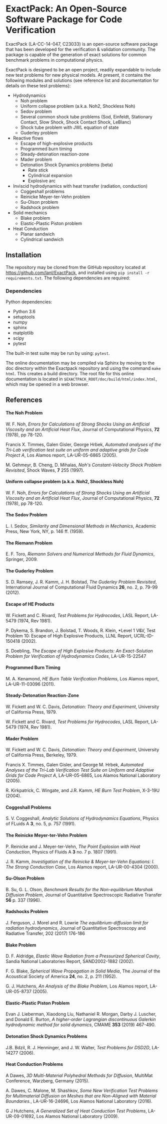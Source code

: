 # ExactPack: An Open-Source Software Package for Code Verification

ExactPack (LA-CC-14-047, C23033) is an open-source software package that has been developed for the verification & validation community. The package is capable of the generation of exact solutions for common benchmark problems in computational physics.

ExactPack is designed to be an open project, readily expandable to include new test problems for new physical models. At present, it contains the following modules and solutions (see reference list and documentation for details on these test problems):

* Hydrodynamics
  * Noh problem 
  * Uniform collapse problem (a.k.a. Noh2, Shockless Noh)
  * Sedov problem 
  * Several common shock tube problems (Sod, Einfeldt, Stationary Contact, Slow Shock, Shock Contact Shock, LeBlanc)
  * Shock tube problem with JWL equation of state
  * Guderley problem
* Reactive flows
  * Escape of high-explosive products
  * Programmed burn timing
  * Steady-detonation reaction-zone
  * Mader problem
  * Detonation Shock Dynamics problems (beta)
    * Rate stick
    * Cylindrical expansion
    * Explosive arc
* Inviscid hydrodynamics with heat transfer (radiation, conduction)
  * Coggeshall problems
  * Reinicke Meyer-ter-Vehn problem
  * Su-Olson problem
  * Radshock problem
* Solid mechanics
  * Blake problem
  * Elastic-Plastic Piston problem
* Heat Conduction
  * Planar sandwich
  * Cylindrical sandwich

Installation
------------

The repository may be cloned from the GitHub repository located at https://github.com/lanl/ExactPack, and installed using `pip install -r requirements.txt`. The following dependencies are required:

### Dependencies

Python dependencies:
* Python 3.6
* setuptools
* numpy
* sphinx
* matplotlib
* scipy
* pytest

The built-in test suite may be run by using: `pytest`.

The online documentation may be compiled via Sphinx by moving to the doc directory within the Exactpack repository and using the command `make html`. This creates a build directory. The root file for this online documentation is located in `$EXACTPACK_ROOT/doc/build/html/index.html`, which may be opened in a web browser.

References
----------
#### The Noh Problem
W. F. Noh, *Errors for Calculations of Strong Shocks Using an Artificial Viscosity and an Artificial Heat Flux*, Journal of Computational Physics, **72** (1978), pp 78-120.

Francis X. Timmes, Galen Gisler, George Hrbek, *Automated analyses of the Tri-Lab verification test suite on uniform and adaptive grids for Code Project A*, Los Alamos report, LA-UR-05-6865 (2005).

M. Gehmeyr, B. Cheng, D. Mihalas, *Noh's Constant-Velocity Shock Problem Revisited*, Shock Waves, **7** 255 (1997).

#### Uniform collapse problem (a.k.a. Noh2, Shockless Noh)
W. F. Noh, *Errors for Calculations of Strong Shocks Using an Artificial Viscosity and an Artificial Heat Flux*, Journal of Computational Physics, **72** (1978), pp 78-120.

#### The Sedov Problem
L. I. Sedov, *Similarity and Dimensional Methods in Mechanics*, Academic Press, New York, NY, p. 146 ff. (1959).

#### The Riemann Problem
E. F. Toro, *Riemann Solvers and Numerical Methods for Fluid Dynamics*, Springer, 2009.

#### The Guderley Problem
S. D. Ramsey, J. R. Kamm, J. H. Bolstad, *The Guderley Problem Revisited*, International Journal of Computational Fluid Dynamics **26**, no. 2, p. 79-99 (2012).

#### Escape of HE Products
W. Fickett and C. Rivard, *Test Problems for Hydrocodes*, LASL Report, LA-5479 (1974, Rev 1981).

P. Dykema, S. Brandon, J. Bolstad, T. Woods, R. Klein, *Level 1 V&V, Test Problem 10: Escape of High Explosive Products, LLNL Report, UCRL-ID-150418 (2002).

S. Doebling, *The Escape of High Explosive Products: An Exact-Solution Problem for Verification of Hydrodynamics Codes*, LA-UR-15-22547

#### Programmed Burn Timing
M. A. Kenamond, *HE Burn Table Verification Problems*, Los Alamos report, LA-UR-11-03096 (2011).

#### Steady-Detonation Reaction-Zone
W. Fickett and W. C. Davis, *Detonation: Theory and Experiment*, University of California Press, 1979.

W. Fickett and C. Rivard, *Test Problems for Hydrocodes*, LASL Report, LA-5479 (1974, Rev 1981).

#### Mader Problem
W. Fickett and W. C. Davis, *Detonation: Theory and Experiment*, University of California Press, Berkeley, 1979.

Francis X. Timmes, Galen Gisler, and George M. Hrbek, *Automated Analyses of the Tri-Lab Verification Test Suite on Uniform and Adaptive Grids for Code Project A*, LA-UR-05-6865, Los Alamos National Laboratory (2005).

R. Kirkpatrick, C. Wingate, and J.R. Kamm, *HE Burn Test Problem*, X-3-19U (2004).

#### Coggeshall Problems
S. V. Coggeshall, *Analytic Solutions of Hydrodynamics Equations*, Physics of FLuids A **3**, no. 5, p. 757 (1991).

#### The Reinicke Meyer-ter-Vehn Problem
P. Reinicke and J. Meyer-ter-Vehn, *The Point Explosion with Heat Conduction*, Physics of Fluids A **3** no. 7 p. 1807 (1991).

J. R. Kamm, *Investigation of the Reinicke & Meyer-ter-Vehn Equations: I. The Strong Conduction Case*, Los Alamos report, LA-UR-00-4304 (2000).

#### Su-Olson Problem
B. Su, G. L. Olson, *Benchmark Results for the Non-equilibrium Marshak Diffusion Problem*, Journal of Quantitative Spectroscopic Radiative Transfer **56** p. 337 (1996).

#### Radshocks Problem
J. Ferguson, J. Morel and R. Lowrie *The equilibrium-diffusion limit for radiation hydrodynamics*, Journal of Quantitative Spectroscopy and Radiative Transfer, 202 (2017) 176-186

#### Blake Problem
D. F. Aldridge, *Elastic Wave Radiation from a Pressurized Spherical Cavity*, Sandia National Laboratories Report, SAND2002-1882 (2002).

F. G. Blake, *Spherical Wave Propagation in Solid Media*, The Journal of the Acoustical Society of America **24**, no. 2, p. 211 (1952).

G. J. Hutchens, *An Analysis of the Blake Problem*, Los Alamos report, LA-UR-05-8737 (2005).

#### Elastic-Plastic Piston Problem
Evan J. Lieberman, Xiaodong Liu, Nathaniel R. Morgan, Darby J. Luscher, and Donald E. Burton, *A higher-order Lagrangian discontinuous Galerkin hydrodynamic method for solid dynamics*, CMAME **353** (2019) 467-490.

#### Detonation Shock Dynamics Problems
J.B. Bdzil, R. J. Henninger, and J. W. Walter, *Test Problems for DSD2D*, LA-14277 (2006).

#### Heat Conduction Problems
A Dawes, *3D Multi-Material Polyhedral Methods for Diffusion*, MultiMat Conference, Warzberg, Germany (2015).    

A. Dawes, C. Malone, M. Shashkov, *Some New Verification Test Problems for Multimaterial Diffusion on Meshes that are Non-Aligned with Material Boundaries.*, LA-UR-16-24696, Los Alamos National Laboratory (2016).

G J Hutchens, *A Generalized Set of Heat Conduction Test Problems*, LA-UR-09-01692, Los Alamos National Laboratory (2009).   
